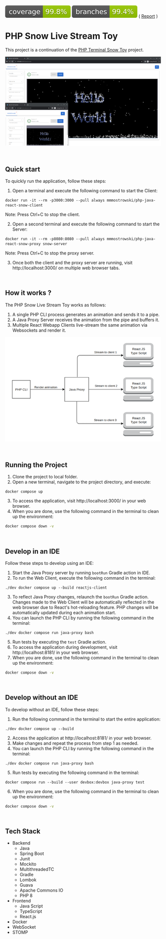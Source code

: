 ![Coverage](.github/badges/jacoco.svg) ![Branches](.github/badges/branches.svg) ( [Report](https://mmmostrowski.github.io/php-java-react-snow/) )

# PHP Snow Live Stream Toy
This project is a continuation of the [PHP Terminal Snow Toy](https://github.com/mmmostrowski/php-snow) project.<br>

<p align="center">
  <img src="assets/screenshot.png" alt="PHP Snow Live Stream Screenshot"/>
</p>
<br>

## Quick start
To quickly run the application, follow these steps:

1. Open a terminal and execute the following command to start the Client:
```shell
docker run -it --rm -p3000:3000 --pull always mmmostrowski/php-java-react-snow-client
```
Note: Press Ctrl+C to stop the client.

2. Open a second terminal and execute the following command to start the Server:
```shell
docker run -it --rm -p8080:8080 --pull always mmmostrowski/php-java-react-snow-proxy snow-server
```
Note: Press Ctrl+C to stop the proxy server.

3. Once both the client and the proxy server are running, visit http://localhost:3000/ on multiple web browser tabs.



<br>

## How it works ?
The PHP Snow Live Stream Toy works as follows:

1. A single PHP CLI process generates an animation and sends it to a pipe.
2. A Java Proxy Server receives the animation from the pipe and buffers it.
3. Multiple React Webapp Clients live-stream the same animation via Websockets and render it.

<p align="center">
  <img src="assets/diagram.png" alt="Application Diagram"/>
</p>



<br>

## Running the Project

1. Clone the project to local folder.
2. Open a new terminal, navigate to the project directory, and execute:
```shell
docker compose up
```
3. To access the application, visit http://localhost:3000/ in your web browser.
4. When you are done, use the following command in the terminal to clean up the environment:
```bash
docker compose down -v
```


<br>

## Develop in an IDE
Follow these steps to develop using an IDE:

1. Start the Java Proxy server by running `bootRun` Gradle action in IDE.
2. To run the Web Client, execute the following command in the terminal:
```shell
./dev docker compose up --build reactjs-client 
```
3. To reflect Java Proxy changes, relaunch the `bootRun` Gradle action. <br>
   Changes made to the Web Client will be automatically reflected in the web browser due to React's hot-reloading feature.
   PHP changes will be automatically updated during each animation start. <br>
4. You can launch the PHP CLI by running the following command in the terminal:
```shell
./dev docker compose run java-proxy bash 
```
5. Run tests by executing the `test` Gradle action.
6. To access the application during development, visit http://localhost:8181/ in your web browser.
7. When you are done, use the following command in the terminal to clean up the environment:
```bash
docker compose down -v
```


<br>

## Develop without an IDE
To develop without an IDE, follow these steps:

1. Run the following command in the terminal to start the entire application:
```shell
./dev docker compose up --build
```
2. Access the application at http://localhost:8181/ in your web browser.
3. Make changes and repeat the process from step 1 as needed.
4. You can launch the PHP CLI by running the following command in the terminal:
```shell
./dev docker compose run java-proxy bash 
```
5. Run tests by executing the following command in the terminal:
```shell
docker compose run --build --user devbox:devbox java-proxy test
```
6. When you are done, use the following command in the terminal to clean up the environment:
```bash
docker compose down -v
```


<br>

## Tech Stack
* Backend
  - Java 
  - Spring Boot
  - Junit
  - Mockito
  - MultithreadedTC
  - Gradle
  - Lombok
  - Guava
  - Apache Commons IO
  - PHP 8
* Frontend
  - Java Script
  - TypeScript
  - React.js 
* Docker
* WebSocket
* STOMP

